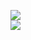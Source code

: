 [![](https://img.shields.io/badge/Made%20With-Github%20Spray-lightgrey.svg?style=for-the-badge&logo=github)](https://github.com/Annihil/github-spray#6880)  
[![](https://i.imgur.com/2DrTn0Z.gif)](https://github.com/Annihil/github-spray)